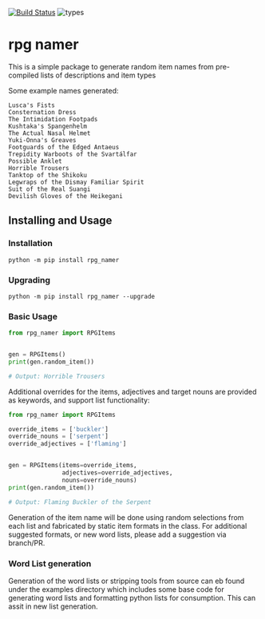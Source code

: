 [![Build Status](https://travis-ci.com/matthew-palmer/rpg_namer.svg?branch=master)](https://travis-ci.com/matthew-palmer/rpg_namer)
![types](https://img.shields.io/badge/python-3.6%2B-yellow)

# rpg namer
This is a simple package to generate random item names from pre-compiled lists of descriptions and item types

Some example names generated:

```
Lusca's Fists
Consternation Dress
The Intimidation Footpads
Kushtaka's Spangenhelm
The Actual Nasal Helmet
Yuki-Onna's Greaves
Footguards of the Edged Antaeus
Trepidity Warboots of the Svartálfar
Possible Anklet
Horrible Trousers
Tanktop of the Shikoku
Legwraps of the Dismay Familiar Spirit
Suit of the Real Suangi
Devilish Gloves of the Heikegani
```

## Installing and Usage

### Installation
```
python -m pip install rpg_namer
```

### Upgrading
```
python -m pip install rpg_namer --upgrade
```


### Basic Usage

```python
from rpg_namer import RPGItems


gen = RPGItems()
print(gen.random_item())

# Output: Horrible Trousers

```

Additional overrides for the items, adjectives and target nouns are provided as keywords, and support list 
functionality:

```python
from rpg_namer import RPGItems

override_items = ['buckler']
override_nouns = ['serpent']
override_adjectives = ['flaming']


gen = RPGItems(items=override_items,
               adjectives=override_adjectives,
               nouns=override_nouns)
print(gen.random_item())

# Output: Flaming Buckler of the Serpent
```

Generation of the item name will be done using random selections from each list and fabricated by static item formats 
in the class. For additional suggested formats, or new word lists, please add a suggestion via branch/PR.

### Word List generation

Generation of the word lists or stripping tools from source can eb found under the examples directory which includes 
some base code for generating word lists and formatting python lists for consumption. This can assit in new list 
generation. 
